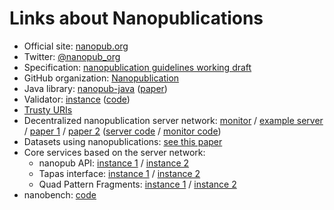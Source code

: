 # Links about Nanopublications

- Official site: [nanopub.org](http://nanopub.org)
- Twitter: [@nanopub_org](https://twitter.com/nanopub_org)
- Specification: [nanopublication guidelines working draft](http://nanopub.org/guidelines/working_draft/)
- GitHub organization: [Nanopublication](https://github.com/Nanopublication/)
- Java library: [nanopub-java](https://github.com/Nanopublication/nanopub-java) ([paper](https://arxiv.org/abs/1508.04977))
- Validator: [instance](http://app.tkuhn.eculture.labs.vu.nl/nanopub-validator/) ([code](https://github.com/tkuhn/nanopub-validator))
- [Trusty URIs](http://trustyuri.net/)
- Decentralized nanopublication server network: [monitor](http://purl.org/nanopub/monitor) / [example server](http://server.nanopubs.lod.labs.vu.nl/) / [paper 1](http://arxiv.org/pdf/1411.2749) / [paper 2](https://doi.org/10.7717/peerj-cs.78) ([server code](https://github.com/tkuhn/nanopub-server) / [monitor code](https://github.com/tkuhn/nanopub-monitor/))
- Datasets using nanopublications: [see this paper](https://arxiv.org/abs/1809.06532)
- Core services based on the server network:
  - nanopub API: [instance 1](http://grlc.nanopubs.lod.labs.vu.nl/api/local/local/) / [instance 2](http://130.60.24.146:7881/api/local/local/)
  - Tapas interface: [instance 1](http://grlc.nanopubs.lod.labs.vu.nl/tapas/tapas.html) / [instance 2](http://130.60.24.146:7881/tapas/tapas.html)
  - Quad Pattern Fragments: [instance 1](http://ldf.nanopubs.lod.labs.vu.nl/np) / [instance 2](http://130.60.24.146:7882/np)
- nanobench: [code](https://github.com/peta-pico/nanobench)

